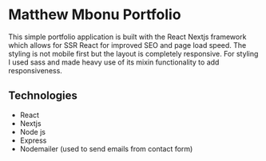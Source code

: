 # Matthew Mbonu Portfolio

This simple portfolio application is built with the React Nextjs framework which allows for SSR React for improved SEO and page load speed. The styling is not mobile first but the layout is completely responsive. For styling I used sass and made heavy use of its mixin functionality to add responsiveness.

## Technologies

- React
- Nextjs
- Node js
- Express
- Nodemailer (used to send emails from contact form)
